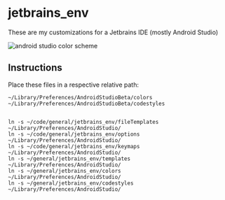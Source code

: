 jetbrains_env
=============

These are my customizations for a Jetbrains IDE (mostly Android Studio)

![android studio color scheme](https://raw.githubusercontent.com/kaushikgopal/jetbrains_env/master/jetbrains_env_screenshot.jpg)


## Instructions

Place these files in a respective relative path:

    ~/Library/Preferences/AndroidStudioBeta/colors
    ~/Library/Preferences/AndroidStudioBeta/codestyles


    ln -s ~/code/general/jetbrains_env/fileTemplates ~/Library/Preferences/AndroidStudio/
    ln -s ~/code/general/jetbrains_env/options ~/Library/Preferences/AndroidStudio/
    ln -s ~/code/general/jetbrains_env/keymaps ~/Library/Preferences/AndroidStudio/
    ln -s ~/general/jetbrains_env/templates ~/Library/Preferences/AndroidStudio/
    ln -s ~/general/jetbrains_env/colors ~/Library/Preferences/AndroidStudio/
    ln -s ~/general/jetbrains_env/codestyles ~/Library/Preferences/AndroidStudio/

